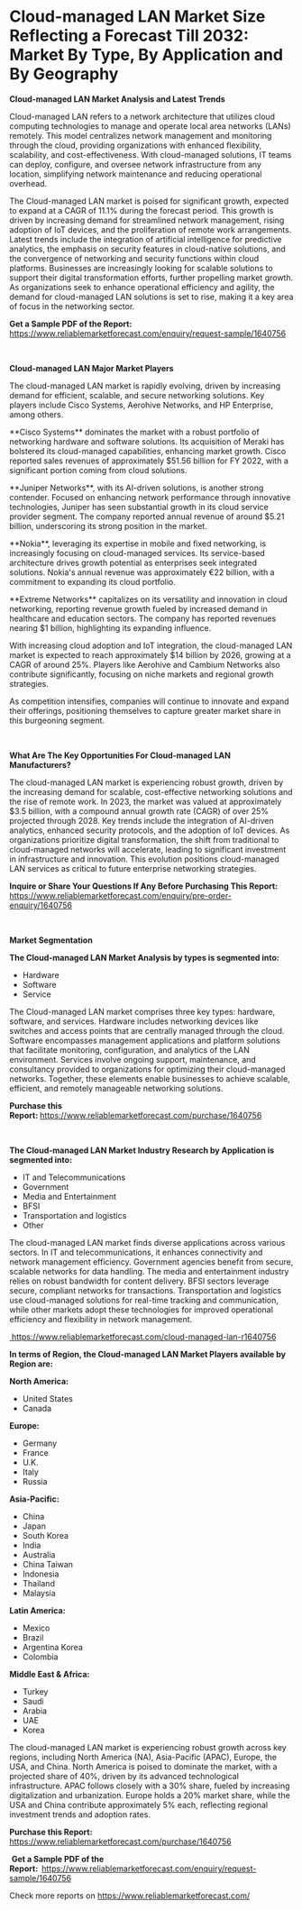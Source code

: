 <p><h1>Cloud-managed LAN Market Size Reflecting a Forecast Till 2032: Market By Type, By Application and By Geography</h1></p><p><strong>Cloud-managed LAN Market Analysis and Latest Trends</strong></p>
<p><p>Cloud-managed LAN refers to a network architecture that utilizes cloud computing technologies to manage and operate local area networks (LANs) remotely. This model centralizes network management and monitoring through the cloud, providing organizations with enhanced flexibility, scalability, and cost-effectiveness. With cloud-managed solutions, IT teams can deploy, configure, and oversee network infrastructure from any location, simplifying network maintenance and reducing operational overhead.</p><p>The Cloud-managed LAN market is poised for significant growth, expected to expand at a CAGR of 11.1% during the forecast period. This growth is driven by increasing demand for streamlined network management, rising adoption of IoT devices, and the proliferation of remote work arrangements. Latest trends include the integration of artificial intelligence for predictive analytics, the emphasis on security features in cloud-native solutions, and the convergence of networking and security functions within cloud platforms. Businesses are increasingly looking for scalable solutions to support their digital transformation efforts, further propelling market growth. As organizations seek to enhance operational efficiency and agility, the demand for cloud-managed LAN solutions is set to rise, making it a key area of focus in the networking sector.</p></p>
<p><strong>Get a Sample PDF of the Report:&nbsp;</strong> <a href="https://www.reliablemarketforecast.com/enquiry/request-sample/1640756?utm_campaign=3491&utm_medium=2&utm_source=Github&utm_content=ia&utm_term=23032025&utm_id=cloud-managed-lan">https://www.reliablemarketforecast.com/enquiry/request-sample/1640756</a></p>
<p>&nbsp;</p>
<p><strong>Cloud-managed LAN Major Market Players</strong></p>
<p><p>The cloud-managed LAN market is rapidly evolving, driven by increasing demand for efficient, scalable, and secure networking solutions. Key players include Cisco Systems, Aerohive Networks, and HP Enterprise, among others.</p><p>**Cisco Systems** dominates the market with a robust portfolio of networking hardware and software solutions. Its acquisition of Meraki has bolstered its cloud-managed capabilities, enhancing market growth. Cisco reported sales revenues of approximately $51.56 billion for FY 2022, with a significant portion coming from cloud solutions.</p><p>**Juniper Networks**, with its AI-driven solutions, is another strong contender. Focused on enhancing network performance through innovative technologies, Juniper has seen substantial growth in its cloud service provider segment. The company reported annual revenue of around $5.21 billion, underscoring its strong position in the market.</p><p>**Nokia**, leveraging its expertise in mobile and fixed networking, is increasingly focusing on cloud-managed services. Its service-based architecture drives growth potential as enterprises seek integrated solutions. Nokia's annual revenue was approximately €22 billion, with a commitment to expanding its cloud portfolio.</p><p>**Extreme Networks** capitalizes on its versatility and innovation in cloud networking, reporting revenue growth fueled by increased demand in healthcare and education sectors. The company has reported revenues nearing $1 billion, highlighting its expanding influence.</p><p>With increasing cloud adoption and IoT integration, the cloud-managed LAN market is expected to reach approximately $14 billion by 2026, growing at a CAGR of around 25%. Players like Aerohive and Cambium Networks also contribute significantly, focusing on niche markets and regional growth strategies.</p><p>As competition intensifies, companies will continue to innovate and expand their offerings, positioning themselves to capture greater market share in this burgeoning segment.</p></p>
<p>&nbsp;</p>
<p><strong>What Are The Key Opportunities For Cloud-managed LAN Manufacturers?</strong></p>
<p><p>The cloud-managed LAN market is experiencing robust growth, driven by the increasing demand for scalable, cost-effective networking solutions and the rise of remote work. In 2023, the market was valued at approximately $3.5 billion, with a compound annual growth rate (CAGR) of over 25% projected through 2028. Key trends include the integration of AI-driven analytics, enhanced security protocols, and the adoption of IoT devices. As organizations prioritize digital transformation, the shift from traditional to cloud-managed networks will accelerate, leading to significant investment in infrastructure and innovation. This evolution positions cloud-managed LAN services as critical to future enterprise networking strategies.</p></p>
<p><strong>Inquire or Share Your Questions If Any Before Purchasing This Report:</strong> <a href="https://www.reliablemarketforecast.com/enquiry/pre-order-enquiry/1640756?utm_campaign=3491&utm_medium=2&utm_source=Github&utm_content=ia&utm_term=23032025&utm_id=cloud-managed-lan">https://www.reliablemarketforecast.com/enquiry/pre-order-enquiry/1640756</a></p>
<p>&nbsp;</p>
<p><strong>Market Segmentation</strong></p>
<p><strong>The Cloud-managed LAN Market Analysis by types is segmented into:</strong></p>
<p><ul><li>Hardware</li><li>Software</li><li>Service</li></ul></p>
<p><p>The Cloud-managed LAN market comprises three key types: hardware, software, and services. Hardware includes networking devices like switches and access points that are centrally managed through the cloud. Software encompasses management applications and platform solutions that facilitate monitoring, configuration, and analytics of the LAN environment. Services involve ongoing support, maintenance, and consultancy provided to organizations for optimizing their cloud-managed networks. Together, these elements enable businesses to achieve scalable, efficient, and remotely manageable networking solutions.</p></p>
<p><strong>Purchase this Report:&nbsp;</strong><a href="https://www.reliablemarketforecast.com/purchase/1640756?utm_campaign=3491&utm_medium=2&utm_source=Github&utm_content=ia&utm_term=23032025&utm_id=cloud-managed-lan">https://www.reliablemarketforecast.com/purchase/1640756</a></p>
<p>&nbsp;</p>
<p><strong>The Cloud-managed LAN Market Industry Research by Application is segmented into:</strong></p>
<p><ul><li>IT and Telecommunications</li><li>Government</li><li>Media and Entertainment</li><li>BFSI</li><li>Transportation and logistics</li><li>Other</li></ul></p>
<p><p>The cloud-managed LAN market finds diverse applications across various sectors. In IT and telecommunications, it enhances connectivity and network management efficiency. Government agencies benefit from secure, scalable networks for data handling. The media and entertainment industry relies on robust bandwidth for content delivery. BFSI sectors leverage secure, compliant networks for transactions. Transportation and logistics use cloud-managed solutions for real-time tracking and communication, while other markets adopt these technologies for improved operational efficiency and flexibility in network management.</p></p>
<p><a href="https://www.reliablemarketforecast.com/cloud-managed-lan-r1640756?utm_campaign=3491&utm_medium=2&utm_source=Github&utm_content=ia&utm_term=23032025&utm_id=cloud-managed-lan">&nbsp;https://www.reliablemarketforecast.com/cloud-managed-lan-r1640756</a></p>
<p><strong>In terms of Region, the Cloud-managed LAN Market Players available by Region are:</strong></p>
<p>
    <p> <strong> North America: </strong>
        <ul>
            <li>United States</li>
            <li>Canada</li>
        </ul>
        </p> 
    <p> <strong> Europe: </strong>
        <ul>
            <li>Germany</li>
            <li>France</li>
            <li>U.K.</li>
            <li>Italy</li>
            <li>Russia</li>
        </ul>
        </p> 
    <p> <strong> Asia-Pacific: </strong>
        <ul>
            <li>China</li>
            <li>Japan</li>
            <li>South Korea</li>
            <li>India</li>
            <li>Australia</li>
            <li>China Taiwan</li>
            <li>Indonesia</li>
            <li>Thailand</li>
            <li>Malaysia</li>
        </ul>
        </p> 
    <p> <strong> Latin America: </strong>
        <ul>
            <li>Mexico</li>
            <li>Brazil</li>
            <li>Argentina Korea</li>
            <li>Colombia</li>
        </ul>
        </p> 
    <p> <strong> Middle East & Africa: </strong>
        <ul>
            <li>Turkey</li>
            <li>Saudi</li>
            <li>Arabia</li>
            <li>UAE</li>
            <li>Korea</li>
        </ul>
    </p>
    </p>
<p><p>The cloud-managed LAN market is experiencing robust growth across key regions, including North America (NA), Asia-Pacific (APAC), Europe, the USA, and China. North America is poised to dominate the market, with a projected share of 40%, driven by its advanced technological infrastructure. APAC follows closely with a 30% share, fueled by increasing digitalization and urbanization. Europe holds a 20% market share, while the USA and China contribute approximately 5% each, reflecting regional investment trends and adoption rates.</p></p>
<p><strong>Purchase this Report: </strong><a href="https://www.reliablemarketforecast.com/purchase/1640756?utm_campaign=3491&utm_medium=2&utm_source=Github&utm_content=ia&utm_term=23032025&utm_id=cloud-managed-lan">https://www.reliablemarketforecast.com/purchase/1640756</a></p>
<p>&nbsp;<strong>Get a Sample PDF of the Report:&nbsp;&nbsp;</strong><a href="https://www.reliablemarketforecast.com/enquiry/request-sample/1640756?utm_campaign=3491&utm_medium=2&utm_source=Github&utm_content=ia&utm_term=23032025&utm_id=cloud-managed-lan">https://www.reliablemarketforecast.com/enquiry/request-sample/1640756</a></p>
<p><strong></strong></p>
<p>Check more reports on <a href="https://www.reliablemarketforecast.com/?utm_campaign=3491&utm_medium=2&utm_source=Github&utm_content=ia&utm_term=23032025&utm_id=cloud-managed-lan">https://www.reliablemarketforecast.com/</a></p>